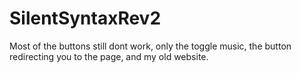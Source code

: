 # SilentSyntaxRev2
Most of the buttons still dont work, only the toggle music, the button redirecting you to the page, and my old website.
